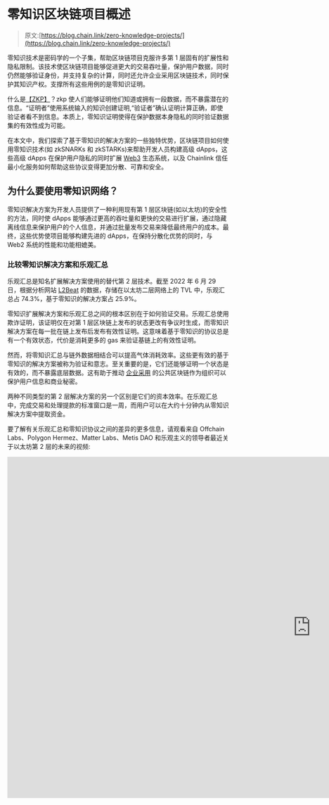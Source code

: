 # 零知识区块链项目概述

> 原文:[https://blog.chain.link/zero-knowledge-projects/](https://blog.chain.link/zero-knowledge-projects/)

零知识技术是密码学的一个子集，帮助区块链项目克服许多第 1 层[](https://blog.chain.link/what-is-blockchain/)固有的扩展性和隐私限制。该技术使区块链项目能够促进更大的交易吞吐量，保护用户数据，同时仍然能够验证身份，并支持复杂的计算，同时还允许企业采用区块链技术，同时保护其知识产权。支撑所有这些用例的是零知识证明。

什么是[【ZKP】](https://blog.chain.link/what-is-a-zero-knowledge-proof-zkp/)？zkp 使人们能够证明他们知道或拥有一段数据，而不暴露潜在的信息。“证明者”使用系统输入的知识创建证明,“验证者”确认证明计算正确，即使验证者看不到信息。本质上，零知识证明使得在保护数据本身隐私的同时验证数据集的有效性成为可能。

在本文中，我们探索了基于零知识的解决方案的一些独特优势，区块链项目如何使用零知识技术(如 zkSNARKs 和 zkSTARKs)来帮助开发人员构建高级 dApps，这些高级 dApps 在保护用户隐私的同时扩展 [Web3](https://chain.link/education/web3) 生态系统，以及 Chainlink 信任最小化服务如何帮助这些协议变得更加分散、可靠和安全。

## 为什么要使用零知识网络？

零知识解决方案为开发人员提供了一种利用现有第 1 层区块链(如以太坊)的安全性的方法，同时使 dApps 能够通过更高的吞吐量和更快的交易进行扩展，通过隐藏离线信息来保护用户的个人信息，并通过批量发布交易来降低最终用户的成本。最终，这些优势使项目能够构建先进的 dApps，在保持分散化优势的同时，与 Web2 系统的性能和功能相媲美。

### 比较零知识解决方案和乐观汇总

乐观汇总是知名扩展解决方案使用的替代第 2 层技术。截至 2022 年 6 月 29 日，根据分析网站 [L2Beat](https://l2beat.com/) 的数据，存储在以太坊二层网络上的 TVL 中，乐观汇总占 74.3%，基于零知识的解决方案占 25.9%。

零知识扩展解决方案和乐观汇总之间的根本区别在于如何验证交易。乐观汇总使用欺诈证明，该证明仅在对第 1 层区块链上发布的状态更改有争议时生成，而零知识解决方案在每一批在链上发布后发布有效性证明。这意味着基于零知识的协议总是有一个有效状态，代价是消耗更多的 gas 来验证基链上的有效性证明。

然而，将零知识汇总与链外数据相结合可以提高气体消耗效率。这些更有效的基于零知识的解决方案被称为验证和意志。至关重要的是，它们还能够证明一个状态是有效的，而不暴露底层数据。这有助于推动 [企业采用](https://blog.chain.link/chainlink-enterprise-blockchain-middleware/) 的公共区块链作为组织可以保护用户信息和商业秘密。

两种不同类型的第 2 层解决方案的另一个区别是它们的资本效率。在乐观汇总中，完成交易和处理提款的标准窗口是一周，而用户可以在大约十分钟内从零知识解决方案中提取资金。

要了解有关乐观汇总和零知识协议之间的差异的更多信息，请观看来自 Offchain Labs、Polygon Hermez、Matter Labs、Metis DAO 和乐观主义的领导者最近关于以太坊第 2 层的未来的视频:

<iframe title="The Future of Ethereum Layer 2s | Chainlink Plugged-In" width="1380" height="776" src="https://www.youtube.com/embed/t-SQQmLhepY?feature=oembed" frameborder="0" allow="accelerometer; autoplay; clipboard-write; encrypted-media; gyroscope; picture-in-picture" allowfullscreen=""></div> <h2/> <h2><span style="font-weight: 400;">基于零知识的解决方案的类型</span></h2> <figure id="attachment_4105" aria-describedby="caption-attachment-4105" style="width: 1024px" class="wp-caption alignnone"><img decoding="async" loading="lazy" class="size-large wp-image-4105" src="../Images/2a1dca260df584fd2eab282bc500b4ce.png" alt="Table showing an overview of layer-2 architecture. " width="1024" height="457" srcset="https://blog.chain.link/wp-content/uploads/2022/07/Zero-Knowledge-Architecture-Diagram-1024x457.png 1024w, https://blog.chain.link/wp-content/uploads/2022/07/Zero-Knowledge-Architecture-Diagram-300x134.png 300w, https://blog.chain.link/wp-content/uploads/2022/07/Zero-Knowledge-Architecture-Diagram-768x343.png 768w, https://blog.chain.link/wp-content/uploads/2022/07/Zero-Knowledge-Architecture-Diagram-1536x685.png 1536w, https://blog.chain.link/wp-content/uploads/2022/07/Zero-Knowledge-Architecture-Diagram-2048x914.png 2048w, https://blog.chain.link/wp-content/uploads/2022/07/Zero-Knowledge-Architecture-Diagram-24x11.png 24w, https://blog.chain.link/wp-content/uploads/2022/07/Zero-Knowledge-Architecture-Diagram-36x16.png 36w, https://blog.chain.link/wp-content/uploads/2022/07/Zero-Knowledge-Architecture-Diagram-48x21.png 48w" sizes="(max-width: 1024px) 100vw, 1024px" data-original-src="https://blog.chain.link/wp-content/uploads/2022/07/Zero-Knowledge-Architecture-Diagram-1024x457.png"/><figcaption id="caption-attachment-4105" class="wp-caption-text">Layer-2 solutions can use validity proofs or fraud proofs, and store data on- or off-chain.</figcaption></figure> <h3><span style="font-weight: 400;">架构</span></h3> <h4><span style="font-weight: 400;">ZK-rolups</span></h4> <p>零知识汇总将许多交易捆绑在一起，并将它们发送到第 1 层区块链，并提供一个证明来验证该计算的有效性。链上发布的证明被称为有效性证明，可以是 SNARKs 或 STARKs。当这些证明在第一层区块链上被验证时，零知识汇总有了新的状态。</p> <h4><span style="font-weight: 400;">井冈霉素</span></h4> <p><span style="font-weight: 400;"> Validiums 将有效性证明与离线数据存储相结合，增强了</span><a href="https://blog.chain.link/blockchain-scalability-approaches/"><span style="font-weight: 400;"/></a><span style="font-weight: 400;">的可扩展性。有效性证明仍然在基链上发布，而数据存储在链外。这大大提高了产量，降低了天然气成本。</span></p> <p>虽然这是一种比 zk-rollups 更高效、更可扩展的架构，但它也带来了风险，即恶意行为者会使数据不可用，用户可能无法提取资金。这种数据可用性问题正在被证据类型的系统所克服，这些系统使用加密经济激励来帮助确保数据由许多不同的节点存储并始终可用。值得注意的是，虽然这些恶意行为者可以停止交易，但他们不能直接窃取用户的资金。</p> <h4>转译</h4> <p>Volitions 结合了 zk-rollups 和 validiums，允许用户在两种扩展解决方案之间进行选择(因此得名),因为它们共享一个状态根。即使在意志的 validium 端有成功的恶意攻击，zk-rollup 端的资金仍然是安全的。</p> <p><span style="font-weight: 400;">这使得愿意为 zk-rollup 的更高安全性担保支付更高费用的实体能够与偏好更低交易成本的参与者自然地互动，例如在</span> <a href="https://blog.chain.link/dex-decentralized-exchange/"> <span style="font-weight: 400;"> DEX </span> </a> <span style="font-weight: 400;">上，做市商提供数亿的流动性，而散户可能只有几个小头寸未结。</span></p> <h3><span style="font-weight: 400;">有效性证明</span></h3> <h4><span style="font-weight: 400;">呼噜声</span></h4> <p>SNARK 代表“零知识简洁 <b>非交互式</b> <span style="font-weight: 400;">知识论证”SNARK 是一种加密证明，它体积小，易于验证。SNARKs 使用椭圆曲线生成一个加密证明，它假设从一个公共已知的基点找到随机椭圆曲线元素的离散对数是不可行的。计算椭圆曲线比计算 STARKs 使用的散列函数的计算成本更低，这就是为什么基于 SNARK 的协议更高效。</span></p> <h4>斯塔克斯</h4> <p>STARKS 代表“零知识可扩展的 <b>透明的</b> <span style="font-weight: 400;">知识的论证”这是一种加密证明，几乎不需要证明者和验证者之间的交互。STARKs 相对于 SNARKs 的主要优势在于，它们具有快速的证明时间，并且更容易扩展，因为它们提供了更多的计算能力。此外，使用散列函数使它们具有量子抵抗性。</span></p> <p>值得注意的是，STARKs 是由 Eli Ben-Sasson 发明的，他是 StarkWare、StarkEx 和 StarkNet 团队的联合创始人。</p> <h2><span style="font-weight: 400;">零知识区块链项目</span></h2> <figure id="attachment_4106" aria-describedby="caption-attachment-4106" style="width: 1024px" class="wp-caption alignnone"><img decoding="async" loading="lazy" class="size-large wp-image-4106" src="../Images/a0f5f296014d031e09b57069f0c80d85.png" alt="Table of an overview of zero-knowledge projects." width="1024" height="555" srcset="https://blog.chain.link/wp-content/uploads/2022/07/Zero-Knowledge-Architecture-Examples-1024x555.png 1024w, https://blog.chain.link/wp-content/uploads/2022/07/Zero-Knowledge-Architecture-Examples-300x163.png 300w, https://blog.chain.link/wp-content/uploads/2022/07/Zero-Knowledge-Architecture-Examples-768x417.png 768w, https://blog.chain.link/wp-content/uploads/2022/07/Zero-Knowledge-Architecture-Examples-1536x833.png 1536w, https://blog.chain.link/wp-content/uploads/2022/07/Zero-Knowledge-Architecture-Examples-2048x1111.png 2048w, https://blog.chain.link/wp-content/uploads/2022/07/Zero-Knowledge-Architecture-Examples-24x13.png 24w, https://blog.chain.link/wp-content/uploads/2022/07/Zero-Knowledge-Architecture-Examples-36x20.png 36w, https://blog.chain.link/wp-content/uploads/2022/07/Zero-Knowledge-Architecture-Examples-48x26.png 48w" sizes="(max-width: 1024px) 100vw, 1024px" data-original-src="https://blog.chain.link/wp-content/uploads/2022/07/Zero-Knowledge-Architecture-Examples-1024x555.png"/><figcaption id="caption-attachment-4106" class="wp-caption-text">Examples of projects using different zero-knowledge solutions.</figcaption></figure> <h3><span style="font-weight: 400;">基于 zk-STARK 的项目</span></h3> <h4>StarkEx </h4> <p><a href="https://starkware.co/starkex/"> <span style="font-weight: 400;"> StarkEx </span> </a> <span style="font-weight: 400;">是一个构建在以太坊之上的第二层可扩展性解决方案，它使用 STARK proofs 来验证自我托管的交易，使交易和支付应用程序能够构建在其上。像 DeversiFi、Sorare 和 dYdX 等建立在 StarkEx 上的项目已经产生了数亿笔交易和价值数千亿美元的交易量。然而，StarkEx 不支持支持全功能 dApps 的智能合约功能。</span></p> <h4><span style="font-weight: 400;">史塔克顿网</span></h4> <p><a href="https://starkware.co/starknet/"> <span style="font-weight: 400;"> StarkNet </span> </a> <span style="font-weight: 400;">是一个通用平台，使开发者能够在基于以太坊的 zk-rollup 上部署智能合约。著名的以太坊 dApps Aave 和 Maker 都将在 StarkNet 上推出。值得注意的是，StarkEx zk-rollups 可以在 StarkNet 上启动，以增加应用程序的可伸缩性。</span></p> <p>为了充分利用 STARKs 可能提供的高级计算和可扩展性，StarkWare 创建了一种新的高效、图灵的完整编程语言，用于生成 STARK 证明，名为 Cairo。这意味着 StarkWare 需要用文档、框架和附带的工具来引导开发者生态系统。</p> <h4><span style="font-weight: 400;">不可变 X </span></h4> <p><a href="https://www.immutable.com/"> <span style="font-weight: 400;">【不可变 X】</span></a><span style="font-weight: 400;">，一个 NFT 平台，促进了 NFT 和代币的铸造和交易，正在与 StarkEx 一起使用特定于应用的 zk-rollup。该平台已经支持了数千万的 NFT 造币厂和交易，所有交易费用都很低，即使是在以太坊网络拥堵的时期。</span></p> <p>不可变 X 也将在 StarkNet 上推出。不可变 X 将把它们发布在 StarkNet 上，然后通过 StarkNet 的 rollup 递归发布到以太坊上，而不是直接发布到以太坊上。然后，Immutable X 可以利用 StarkEx 在 StarkNet 上发布应用链，本质上为项目提供了第三层扩展解决方案。</p> <h3><span style="font-weight: 400;">基于 zk-SNARK 的项目</span></h3> <h4><span style="font-weight: 400;"> Zcash </span></h4> <p><a href="https://z.cash/"><span style="font-weight: 400;">【Zcash】</span></a><span style="font-weight: 400;">】之前被命名为 ZeroCash，指的是用于支持其隐私保护交易的零知识证明，是较早的加密资产之一，并帮助在行业中率先使用零知识技术。</span></p> <h4><span style="font-weight: 400;"> Loopring </span></h4> <p><a href="https://medium.loopring.io/chainlink-and-loopring-collaborate-on-oracles-for-zkrollup-dex-protocol-c1c8094afc27"> <span style="font-weight: 400;"> Loopring </span> </a> <span style="font-weight: 400;">是建立在以太坊基础上的 DEX，支持订单式交易，无需托管用户资产。由 Chainlink 价格馈送提供支持，它已经服务了超过 10 万个用户，促成了数十亿的交易量。</span></p> <h4><span style="font-weight: 400;"> zkSync 1.0 </span></h4> <p><a href="https://zksync.io/"> <span style="font-weight: 400;"> zkSync </span> </a> <span style="font-weight: 400;">是以太坊上的一个汇总，和 StarkEx 一样，支持令牌转移和互换，但不支持智能合约。该协议是由物质实验室创建的。</span></p> <h4><span style="font-weight: 400;"> zkSync 2.0 </span></h4> <p><span style="font-weight: 400;">与 StarkNet 类似，</span><a href="https://blog.matter-labs.io/zksync-2-0-hello-ethereum-ca48588de179"><span style="font-weight: 400;">ZK sync 2.0</span></a><span style="font-weight: 400;">是一个第二层以太坊扩展解决方案，使用支持智能合约的 volition 架构。zkSync 使用 zk-SNARKs 来验证交易，并使用 zkPorter(一种风险证明系统)来保证数据可用性。除了有效性证明之外，zkSync 2.0 和 StarkNet 的主要区别在于 zkSync 2.0 是 EVM 兼容的。1inch、Alchemix 和 Curve 计划在 zkSync 2.0 上推出。</span></p> <h4><span style="font-weight: 400;">之字形</span></h4> <p><a href="https://info.zigzag.exchange/"> <span style="font-weight: 400;">之字形</span> </a> <span style="font-weight: 400;">协议是一个分散的交易所，它使用 ERC-20 交易对的订单簿，不像大多数 dex，它们使用</span> <a href="https://blog.chain.link/automated-market-maker-amm/"> <span style="font-weight: 400;">自动做市商</span> </a> <span style="font-weight: 400;">设计。正是 zk-rollups 的可伸缩性使得订单簿设计变得可行。zkSync 的注册表中的任何令牌都可以在 ZigZag 上列出。该协议目前在 zkSync 1.0 上运行，但计划在 zkSync 2.0 和 StarkNet 上推出。</span></p> <h4><span style="font-weight: 400;"> Mina  </span></h4> <p><a href="https://minaprotocol.com/"> <span style="font-weight: 400;">米娜</span> </a> <span style="font-weight: 400;">协议是一种轻量级区块链，它使用 SNARKs 来产生大小限制在 22kb 的块。项目可以在 Mina 上构建具有完整智能合约功能的应用程序。</span></p> <h2><span style="font-weight: 400;">零知识协议如何提高分散可靠性和安全性</span></h2> <p><span style="font-weight: 400;">零知识协议可以通过可靠且分散的链式链接</span> <a href="https://chain.link/education/blockchain-oracles"> <span style="font-weight: 400;"> oracle </span> </a> <span style="font-weight: 400;">服务来加强其安全保障并自动化其应用。跨 Web3 生态系统的协议可以使用链式链接信任最小化服务来访问任何外部 API，并利用安全的链外计算来构建更高级的应用程序。</span></p> <p><span style="font-weight: 400;">零知识协议可以通过</span>增强它们的 dApps</p> <ul> <li style="font-weight: 400;" aria-level="1"><b>高度精确的市场数据</b> <span style="font-weight: 400;"> — </span> <a href="https://data.chain.link/"> <span style="font-weight: 400;"> Chainlink 价格馈送</span> </a> <span style="font-weight: 400;">支撑</span><a href="https://chain.link/education/defi"><span style="font-weight: 400;">DeFi</span></a><span style="font-weight: 400;">经济，其具有超可靠和全球精确的价格市场数据，用于支持分散的稳定信贷、借贷协议、交易平台和更多使用案例。</span></li> <li style="font-weight: 400;" aria-level="1"><b>可验证的随机性</b> <span style="font-weight: 400;"> — </span> <a href="https://chain.link/solutions/chainlink-vrf"> <span style="font-weight: 400;">链环 VRF </span> </a> <span style="font-weight: 400;">生成加密证明支持的随机性，然后交付并在线验证。NFT 平台可以利用这种随机性来制造公平的薄荷糖，而区块链游戏可以利用这种随机性来创造不可预测的游戏性。</span></li> <li style="font-weight: 400;" aria-level="1"><b>智能合约自动化</b><span style="font-weight: 400;">—</span><span style="font-weight: 400;"><a href="https://chain.link/automation">chain link Automation</a></span><span style="font-weight: 400;">是一种分散式服务，可用于自动触发重要的智能合约功能，如结算限价单、执行清算、重置代币等。</span></li> <li style="font-weight: 400;" aria-level="1"><b>储备证明</b> <span style="font-weight: 400;"> — </span> <a href="https://chain.link/proof-of-reserve"> <span style="font-weight: 400;">储备证明链</span> </a> <span style="font-weight: 400;">为储备资产提供基于密码真实性的自动化验证，使零知识协议能够降低风险，提高透明度，并有助于防止 DeFi 中的系统故障。</span></li> <li style="font-weight: 400;" aria-level="1"><b>跨链通信</b><span style="font-weight: 400;">—</span><a href="https://chain.link/cross-chain"><span style="font-weight: 400;">跨链互操作性协议(CCIP) </span> </a> <span style="font-weight: 400;">提供了具有通用、开放标准的协议，利用该标准可以构建安全的跨链应用程序，这些应用程序可以跨 Web3 传输令牌、发送消息和启动操作。</span></li> </ul> <h2><span style="font-weight: 400;">用 DECO 增强任何区块链项目</span></h2> <p>项目不一定要使用 zk-rollup、validium 或 volition 才能从零知识技术中获益。目前正在开发中， <a href="https://research.chain.link/deco.pdf"> <span style="font-weight: 400;"> DECO </span> </a> <span style="font-weight: 400;">使用零知识证明来保证数据在跨 HTTPS/TLS 系统交付期间保持私密性和防篡改性。</span></p> <figure id="attachment_4107" aria-describedby="caption-attachment-4107" style="width: 1024px" class="wp-caption alignnone"><img decoding="async" loading="lazy" class="size-large wp-image-4107" src="../Images/d9997e005b050a3f5e9db9bea80690cf.png" alt="Diagram showing how DECO is used" width="1024" height="445" srcset="https://blog.chain.link/wp-content/uploads/2022/07/DECO-Proving-Digital-Identity-for-AML-KYC-and-DeFi-Usage-July-2022-1024x445.png 1024w, https://blog.chain.link/wp-content/uploads/2022/07/DECO-Proving-Digital-Identity-for-AML-KYC-and-DeFi-Usage-July-2022-300x130.png 300w, https://blog.chain.link/wp-content/uploads/2022/07/DECO-Proving-Digital-Identity-for-AML-KYC-and-DeFi-Usage-July-2022-768x334.png 768w, https://blog.chain.link/wp-content/uploads/2022/07/DECO-Proving-Digital-Identity-for-AML-KYC-and-DeFi-Usage-July-2022-1536x668.png 1536w, https://blog.chain.link/wp-content/uploads/2022/07/DECO-Proving-Digital-Identity-for-AML-KYC-and-DeFi-Usage-July-2022-24x10.png 24w, https://blog.chain.link/wp-content/uploads/2022/07/DECO-Proving-Digital-Identity-for-AML-KYC-and-DeFi-Usage-July-2022-36x16.png 36w, https://blog.chain.link/wp-content/uploads/2022/07/DECO-Proving-Digital-Identity-for-AML-KYC-and-DeFi-Usage-July-2022-48x21.png 48w, https://blog.chain.link/wp-content/uploads/2022/07/DECO-Proving-Digital-Identity-for-AML-KYC-and-DeFi-Usage-July-2022.png 1920w" sizes="(max-width: 1024px) 100vw, 1024px" data-original-src="https://blog.chain.link/wp-content/uploads/2022/07/DECO-Proving-Digital-Identity-for-AML-KYC-and-DeFi-Usage-July-2022-1024x445.png"/><figcaption id="caption-attachment-4107" class="wp-caption-text">DECO-enabled Chainlink oracle nodes can prove facts about data without revealing that data.</figcaption></figure> <p><span style="font-weight: 400;">支持 DECO 的 Chainlink oracle 节点可以证明来自可信服务器的数据的事实，而不会泄露链上的数据，同时还可以证明数据的来源，因为 TLS 保管链得到了维护。这支持广泛的高级用例，如</span> <a href="https://blog.chain.link/digital-identity-on-the-blockchain/"> <span style="font-weight: 400;">【分散身份认证】【DID】</span></a><span style="font-weight: 400;">协议，如</span> <a href="https://eprint.iacr.org/2020/934.pdf"> <span style="font-weight: 400;">坦诚</span> </a> <span style="font-weight: 400;">，使用户能够管理他们的凭证，而不是依赖第三方。</span></p> <p><span style="font-weight: 400;"/><span style="font-weight: 400;">DECO 最终提供安全性</span> <span style="font-weight: 400;">保证</span> <span style="font-weight: 400;">使用户能够在链上系统中安全地使用个人信息，而不必在链上提供这些数据。</span></p> <h2><span style="font-weight: 400;">结论</span></h2> <p><span style="font-weight: 400;">零知识证明与第一层区块链和分散式甲骨文网络一起，通过支持项目构建高度可扩展、经济高效的高级应用，同时保护用户隐私，从而改变区块链行业。</span></p> <p><span style="font-weight: 400;">虽然有其他第二层解决方案可能为某些应用提供更好的架构，但随着区块链行业走向大规模采用，ZK-roll up、validiums 和 wiloints 将在个人和</span> <a href="https://blog.chain.link/chainlink-enterprise-blockchain-middleware/"> <span style="font-weight: 400;">企业</span> </a> <span style="font-weight: 400;">中获得大量用户。</span></p> <p><span style="font-weight: 400;">如果你是一名开发者，想要集成 Chainlink 信任最小化服务，请查看我们的</span> <a href="https://docs.chain.link/"> <span style="font-weight: 400;">文档</span> </a> <span style="font-weight: 400;">，在</span><a href="https://discord.com/invite/aSK4zew"><span style="font-weight: 400;">Discord</span></a><span style="font-weight: 400;">中提问，或者</span> <a href="https://chainlinkcommunity.typeform.com/to/OYQO67EF?page=homepage&amp;typeform-source=blog.chain.link"> <span style="font-weight: 400;">与专家建立通话</span> </a> <span style="font-weight: 400;">。</span></p> <h2><span style="font-weight: 400;">附加资源</span></h2> <ul> <li style="font-weight: 400;" aria-level="1"><a href="https://blog.chain.link/what-is-a-zero-knowledge-proof-zkp/"> <span style="font-weight: 400;">什么是零知识证明(ZKP)？</span>T3】</a></li> <li style="font-weight: 400;" aria-level="1"><a href="https://blog.chain.link/what-is-cryptographic-truth/"> <span style="font-weight: 400;">密码真相:信任最小化计算和记录保存的未来</span> </a></li> <li style="font-weight: 400;" aria-level="1"><a href="https://blog.chain.link/blockchain-scalability-approaches/"> <span style="font-weight: 400;">区块链可扩展性:执行、存储、共识</span> </a></li> <li style="font-weight: 400;" aria-level="1"><a href="https://blog.chain.link/off-chain-data-and-computation/"> <span style="font-weight: 400;">什么是链外数据和计算？</span>T3】</a></li> <li style="font-weight: 400;" aria-level="1"><a href="https://research.chain.link/deco.pdf"> <span style="font-weight: 400;"> DECO:使用 TLS 的分散式 Oracles 释放 Web 数据</span> </a></li> </ul> <div class="widget_tag_cloud tag-list"/> </body> </html></iframe>
